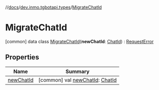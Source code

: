 //[docs](../../../index.md)/[dev.inmo.tgbotapi.types](../index.md)/[MigrateChatId](index.md)



# MigrateChatId  
 [common] data class [MigrateChatId](index.md)(**newChatId**: [ChatId](../-chat-id/index.md)) : [RequestError](../-request-error/index.md)   


## Properties  
  
|  Name |  Summary | 
|---|---|
| <a name="dev.inmo.tgbotapi.types/MigrateChatId/newChatId/#/PointingToDeclaration/"></a>[newChatId](new-chat-id.md)| <a name="dev.inmo.tgbotapi.types/MigrateChatId/newChatId/#/PointingToDeclaration/"></a> [common] val [newChatId](new-chat-id.md): [ChatId](../-chat-id/index.md)   <br>|

